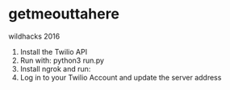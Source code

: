# getmeouttahere
wildhacks 2016

1) Install the Twilio API
2) Run with: python3 run.py
3) Install ngrok and run:
4) Log in to your Twilio Account and update the server address

